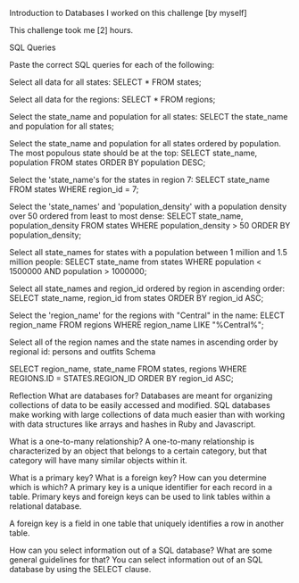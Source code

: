 Introduction to Databases
I worked on this challenge [by myself]

This challenge took me [2] hours.

SQL Queries

Paste the correct SQL queries for each of the following:

Select all data for all states: SELECT * FROM states;

Select all data for the regions: SELECT * FROM regions; 

Select the state_name and population for all states: SELECT the state_name and population for all states;

Select the state_name and population for all states ordered by population. The most populous state should be at the top:
SELECT  state_name, population FROM states 
ORDER BY population DESC;

Select the 'state_name's for the states in region 7:
SELECT state_name FROM states 
WHERE region_id = 7;

Select the 'state_names' and 'population_density' with a population density over 50 ordered from least to most dense:
SELECT state_name, population_density FROM states 
WHERE population_density > 50  ORDER BY population_density;

Select all state_names for states with a population between 1 million and 1.5 million people:
SELECT state_name from states
WHERE population < 1500000 AND population > 1000000;

Select all state_names and region_id ordered by region in ascending order:
SELECT state_name, region_id from states
ORDER BY region_id ASC;

Select the 'region_name' for the regions with "Central" in the name:
ELECT region_name FROM regions
WHERE region_name LIKE "%Central%";

Select all of the region names and the state names in ascending order by regional id:
persons and outfits Schema

SELECT region_name, state_name
FROM states, regions
WHERE REGIONS.ID = STATES.REGION_ID
ORDER BY region_id ASC;

Reflection
What are databases for?
Databases are meant for organizing collections of data to be easily accessed and modified. SQL databases make working with large collections of data much easier than with working with data structures like arrays and hashes in Ruby and Javascript.

What is a one-to-many relationship?
A one-to-many relationship is characterized by an object that belongs to a certain category, but that category will have many similar objects within it.

What is a primary key? What is a foreign key? How can you determine which is which?
A primary key is a unique identifier for each record in a table. Primary keys and foreign keys can be used to link tables within a relational database.

A foreign key is a field in one table that uniquely identifies a row in another table. 

How can you select information out of a SQL database? What are some general guidelines for that?
You can select information out of an SQL database by using the SELECT clause. 
